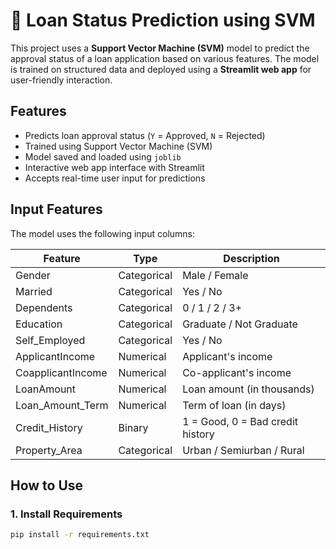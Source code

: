 # 🏦 Loan Status Prediction using SVM

This project uses a **Support Vector Machine (SVM)** model to predict the approval status of a loan application based on various features.
The model is trained on structured data and deployed using a **Streamlit web app** for user-friendly interaction.

## Features

- Predicts loan approval status (`Y` = Approved, `N` = Rejected)
- Trained using Support Vector Machine (SVM)
- Model saved and loaded using `joblib`
- Interactive web app interface with Streamlit
- Accepts real-time user input for predictions

## Input Features

The model uses the following input columns:

| Feature             | Type        | Description                                      |
|---------------------|-------------|--------------------------------------------------|
| Gender              | Categorical | Male / Female                                    |
| Married             | Categorical | Yes / No                                         |
| Dependents          | Categorical | 0 / 1 / 2 / 3+                                   |
| Education           | Categorical | Graduate / Not Graduate                          |
| Self_Employed       | Categorical | Yes / No                                         |
| ApplicantIncome     | Numerical   | Applicant's income                               |
| CoapplicantIncome   | Numerical   | Co-applicant's income                            |
| LoanAmount          | Numerical   | Loan amount (in thousands)                       |
| Loan_Amount_Term    | Numerical   | Term of loan (in days)                           |
| Credit_History      | Binary      | 1 = Good, 0 = Bad credit history                 |
| Property_Area       | Categorical | Urban / Semiurban / Rural                        |

## How to Use

### 1. Install Requirements

```bash
pip install -r requirements.txt
